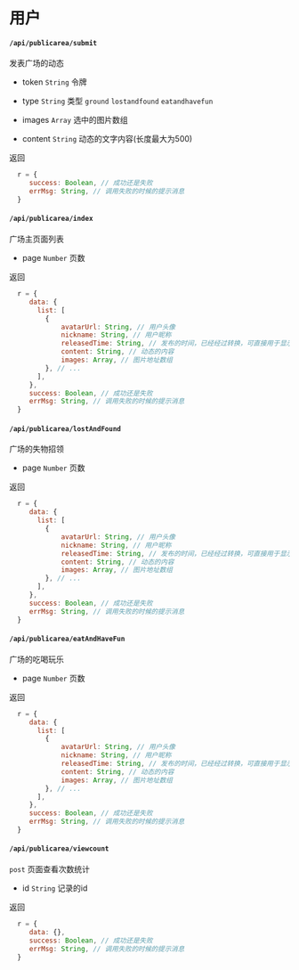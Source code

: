 # 用户

#### `/api/publicarea/submit`

发表广场的动态

- token `String` 令牌

- type `String` 类型 `ground` `lostandfound` `eatandhavefun`

- images `Array` 选中的图片数组

- content `String` 动态的文字内容(长度最大为500)


返回

```javascript
  r = {
     success: Boolean, // 成功还是失败
     errMsg: String, // 调用失败的时候的提示消息
  }
```

#### `/api/publicarea/index`

广场主页面列表

- page `Number` 页数

返回

```javascript
  r = {
     data: {
       list: [
         {
             avatarUrl: String, // 用户头像
             nickname: String, // 用户昵称
             releasedTime: String, // 发布的时间，已经经过转换，可直接用于显示
             content: String, // 动态的内容
             images: Array, // 图片地址数组
         }, // ...
       ],
     },
     success: Boolean, // 成功还是失败
     errMsg: String, // 调用失败的时候的提示消息
  }
```

#### `/api/publicarea/lostAndFound`

广场的失物招领

- page `Number` 页数

返回

```javascript
  r = {
     data: {
       list: [
         {
             avatarUrl: String, // 用户头像
             nickname: String, // 用户昵称
             releasedTime: String, // 发布的时间，已经经过转换，可直接用于显示
             content: String, // 动态的内容
             images: Array, // 图片地址数组
         }, // ...
       ],
     },
     success: Boolean, // 成功还是失败
     errMsg: String, // 调用失败的时候的提示消息
  }
```

#### `/api/publicarea/eatAndHaveFun`

广场的吃喝玩乐

- page `Number` 页数

返回

```javascript
  r = {
     data: {
       list: [
         {
             avatarUrl: String, // 用户头像
             nickname: String, // 用户昵称
             releasedTime: String, // 发布的时间，已经经过转换，可直接用于显示
             content: String, // 动态的内容
             images: Array, // 图片地址数组
         }, // ...
       ],
     },
     success: Boolean, // 成功还是失败
     errMsg: String, // 调用失败的时候的提示消息
  }
```

#### `/api/publicarea/viewcount`

`post` 页面查看次数统计

- id `String` 记录的id

返回

```javascript
  r = {
     data: {},
     success: Boolean, // 成功还是失败
     errMsg: String, // 调用失败的时候的提示消息
  }
```
